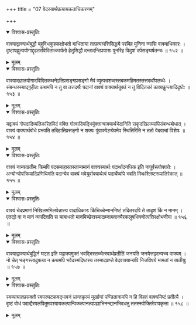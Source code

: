 +++
title = "07 वेदस्यार्थप्रत्यायकताधिकरणम्"

+++



<details open><summary>विश्वास-प्रस्तुतिः</summary>

वाक्याद्वाक्यार्थबुद्धौ बहुविधकुहकक्षोभतो बाधितायां तत्प्रत्यापत्तिसिद्ध्यै परमिह मुनिना न्यासि वाक्याधिकारः । दृष्टापह्नुत्ययोगाद्दृढतरविदितात्कार्यतो हेतुसिद्धौ दन्तादन्तिप्रयासः पुनरिह विदुषां दर्पसङ्घर्षतन्त्रः ॥ १५२ ॥
</details>

<details><summary>मूलम्</summary>

वाक्याद्वाक्यार्थबुद्धौ बहुविधकुहकक्षोभतो बाधितायां तत्प्रत्यापत्तिसिद्ध्यै परमिह मुनिना न्यासि वाक्याधिकारः । दृष्टापह्नुत्ययोगाद्दृढतरविदितात्कार्यतो हेतुसिद्धौ दन्तादन्तिप्रयासः पुनरिह विदुषां दर्पसङ्घर्षतन्त्रः ॥ १५२ ॥
</details>


<details open><summary>विश्वास-प्रस्तुतिः</summary>

वाक्यादज्ञातयोगादविदितकथनेऽतिप्रसङ्गप्रसङ्गो मैवं व्युत्पन्नशब्दस्तबकमहिमतस्तत्तदर्थोपलब्धेः । संबन्धस्स्याद्गृहीतः कथमपि न तु वा तत्तदर्थैः पदानां वाक्यं वाक्यार्थयुक्तं न तु विदितचरं काव्यकॢप्त्यादिदृष्टेः ॥ १५३ ॥
</details>

<details><summary>मूलम्</summary>

वाक्यादज्ञातयोगादविदितकथनेऽतिप्रसङ्गप्रसङ्गो मैवं व्युत्पन्नशब्दस्तबकमहिमतस्तत्तदर्थोपलब्धेः । संबन्धस्स्याद्गृहीतः कथमपि न तु वा तत्तदर्थैः पदानां वाक्यं वाक्यार्थयुक्तं न तु विदितचरं काव्यकॢप्त्यादिदृष्टेः ॥ १५३ ॥
</details>


<details open><summary>विश्वास-प्रस्तुतिः</summary>

यद्वाक्यं गोपदादिव्यतिकरितमिदं वक्ति गोत्वादिमद्भिर्युक्तान्वाक्यार्थभेदानिति सकृदखिलव्यापिसंबन्धबोधात् । वाक्यं वाक्यार्थबोधे प्रभवति तदिहातिप्रसङ्गो न शक्यः पुंवाक्येऽप्येवमेव स्थितिरिति न ततो वेदवाचां विशेषः ॥ १५४ ॥
</details>

<details><summary>मूलम्</summary>

यद्वाक्यं गोपदादिव्यतिकरितमिदं वक्ति गोत्वादिमद्भिर्युक्तान्वाक्यार्थभेदानिति सकृदखिलव्यापिसंबन्धबोधात् । वाक्यं वाक्यार्थबोधे प्रभवति तदिहातिप्रसङ्गो न शक्यः पुंवाक्येऽप्येवमेव स्थितिरिति न ततो वेदवाचां विशेषः ॥ १५४ ॥
</details>


<details open><summary>विश्वास-प्रस्तुतिः</summary>

वाक्यं नान्यत्प्रतीमः किमपि पदसमाहारतस्तान्यमानं वाक्यस्यार्थः पदार्थादनधिक इति नापूर्वरूपोपपत्तेः । अन्योन्योपक्रियादिप्रणिधिमति पदान्येव वाक्यं भवेयुर्वाक्यार्थत्वं पदार्थेष्वपि भवति मिथःश्लिष्टरूपातिरेकात् ॥ १५५ ॥
</details>

<details><summary>मूलम्</summary>

वाक्यं नान्यत्प्रतीमः किमपि पदसमाहारतस्तान्यमानं वाक्यस्यार्थः पदार्थादनधिक इति नापूर्वरूपोपपत्तेः । अन्योन्योपक्रियादिप्रणिधिमति पदान्येव वाक्यं भवेयुर्वाक्यार्थत्वं पदार्थेष्वपि भवति मिथःश्लिष्टरूपातिरेकात् ॥ १५५ ॥
</details>


<details open><summary>विश्वास-प्रस्तुतिः</summary>

वाक्यं चेदप्रमाणं निखिलमभिलपेन्नास्य वादाधिकारः किंचिच्चेन्मानमिष्टं तदितरदपि ते तादृशं किं न मानम् । एतद्यो वा न मानं व्यपदिशति स चाबाधतो मानमिच्छेत्तस्मादाम्नायवाक्यैरकलुषधिषणोत्पत्तिरक्षोभणीया ॥ १५६ ॥
</details>

<details><summary>मूलम्</summary>

वाक्यं चेदप्रमाणं निखिलमभिलपेन्नास्य वादाधिकारः किंचिच्चेन्मानमिष्टं तदितरदपि ते तादृशं किं न मानम् । एतद्यो वा न मानं व्यपदिशति स चाबाधतो मानमिच्छेत्तस्मादाम्नायवाक्यैरकलुषधिषणोत्पत्तिरक्षोभणीया ॥ १५६ ॥
</details>


<details open><summary>विश्वास-प्रस्तुतिः</summary>

वाक्याद्वाक्यार्थबुद्धिर्न घटत इति यद्वाक्यमुक्तं भवद्भिस्तच्चेत्स्वार्थप्रतीतिं जनयति जनयेत्तद्वदन्यच्च वाक्यम् । नो चेत् भङ्गस्त्वदुक्त्या न कथमपि भवेदस्मदिष्टस्य तस्मादप्राप्ते वेदवाक्यान्यपि निजविषये मामतां न व्यतीयुः ॥ १५७ ॥
</details>

<details><summary>मूलम्</summary>

वाक्याद्वाक्यार्थबुद्धिर्न घटत इति यद्वाक्यमुक्तं भवद्भिस्तच्चेत्स्वार्थप्रतीतिं जनयति जनयेत्तद्वदन्यच्च वाक्यम् । नो चेत् भङ्गस्त्वदुक्त्या न कथमपि भवेदस्मदिष्टस्य तस्मादप्राप्ते वेदवाक्यान्यपि निजविषये मामतां न व्यतीयुः ॥ १५७ ॥
</details>


<details open><summary>विश्वास-प्रस्तुतिः</summary>

स्वव्याघातप्रसक्तौ स्वपरघटकवद्भावनं भ्रान्तकृत्यं मूर्खाणां पण्डितानामपि न हि विहतं वाक्यमिष्टं प्रतीत्यै । दृष्टं बोधं पदाद्यैरपलपितुमवश्यायकल्पान्विकल्पानल्पप्रज्ञाभिनन्द्यानभिदधतु ततस्स्वोक्तिरेवापकृत्ता ॥ १५८ ॥
</details>

<details><summary>मूलम्</summary>

स्वव्याघातप्रसक्तौ स्वपरघटकवद्भावनं भ्रान्तकृत्यं मूर्खाणां पण्डितानामपि न हि विहतं वाक्यमिष्टं प्रतीत्यै । दृष्टं बोधं पदाद्यैरपलपितुमवश्यायकल्पान्विकल्पानल्पप्रज्ञाभिनन्द्यानभिदधतु ततस्स्वोक्तिरेवापकृत्ता ॥ १५८ ॥
</details>